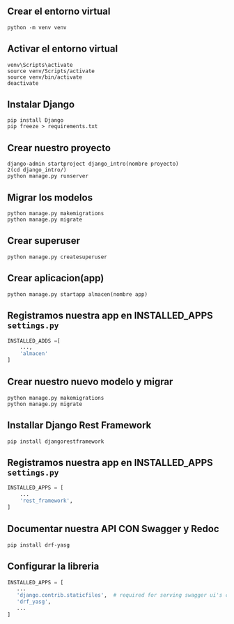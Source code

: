 ## Crear el entorno virtual
```
python -m venv venv
```

## Activar el entorno virtual

```
venv\Scripts\activate
source venv/Scripts/activate
source venv/bin/activate
deactivate
```
## Instalar Django
```
pip install Django
pip freeze > requirements.txt
```
## Crear nuestro proyecto
```
django-admin startproject django_intro(nombre proyecto)
2(cd django_intro/)
python manage.py runserver
```
## Migrar los modelos
```
python manage.py makemigrations
python manage.py migrate
```
## Crear superuser
```
python manage.py createsuperuser
```
## Crear aplicacion(app)
```
python manage.py startapp almacen(nombre app)
```
## Registramos nuestra app en INSTALLED_APPS `settings.py`

```python
INSTALLED_ADDS =[
    ...,
    'almacen'
]
```
## Crear nuestro nuevo modelo y migrar
```
python manage.py makemigrations
python manage.py migrate
```
## Installar Django Rest Framework
```
pip install djangorestframework
```
## Registramos nuestra app en INSTALLED_APPS `settings.py`

```python
INSTALLED_APPS = [
    ...
    'rest_framework',
]
```
 ## Documentar nuestra API CON Swagger y Redoc
 ```
 pip install drf-yasg

 ```
## Configurar la libreria
```python
INSTALLED_APPS = [
   ...
   'django.contrib.staticfiles',  # required for serving swagger ui's css/js files
   'drf_yasg',
   ...
]
```



